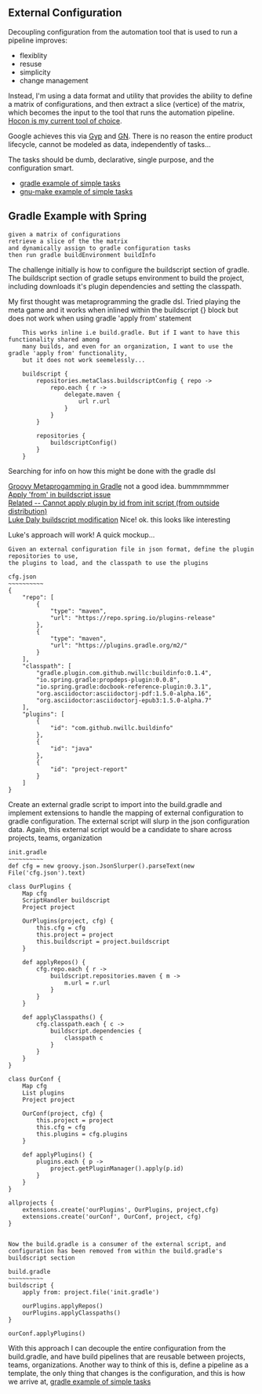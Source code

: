 External Configuration
---
Decoupling configuration from the automation tool that is used to run a pipeline improves:  

* flexiblity  
* resuse  
* simplicity  
* change management  

Instead, I'm using a data format and utility that provides the ability to define a matrix of configurations, 
and then extract a slice (vertice) of the matrix, which becomes the input to the tool that
runs the automation pipeline. [Hocon is my current tool of choice](https://github.com/138over/woo-config).   

Google achieves this via [Gyp](https://gyp.gsrc.io) and [GN](https://chromium.googlesource.com/chromium/src/tools/gn/).  There is no reason the entire product lifecycle, cannot be modeled as data, independently of tasks...

The tasks should be dumb, declarative, single purpose, and the configuration smart. 

* [gradle  example of simple tasks](https://github.com/138over/woo-docs/blob/master/src/build-concepts/gradle.tasks.md)  
* [gnu-make  example of simple tasks](https://github.com/138over/woo-docs/blob/master/src/build-concepts/makefile.target.md)  

Gradle Example with Spring
---
```
given a matrix of configurations
retrieve a slice of the the matrix
and dynamically assign to gradle configuration tasks
then run gradle buildEnvironment buildInfo
```

The challenge initially is how to configure the buildscript section of gradle. 
The buildscript section of gradle setups environment to build the project, including
downloads it's plugin dependencies and setting the classpath.  

My first thought was metaprogramming the gradle dsl. Tried playing the meta 
game and it works when inlined within the buildscript {} block but does not 
work when using gradle 'apply from' statement

```
    This works inline i.e build.gradle. But if I want to have this functionality shared among
    many builds, and even for an organization, I want to use the gradle 'apply from' functionality,
    but it does not work seemelessly... 

    buildscript {
        repositories.metaClass.buildscriptConfig { repo ->
            repo.each { r ->
                delegate.maven {
                    url r.url
                }
            }
        }

        repositories {
            buildscriptConfig()
        }
    }
```

Searching for info on how this might be done with the gradle dsl  

[Groovy Metaprogamming in Gradle](https://github.com/gradle/gradle/issues/2173) not a good idea. bummmmmmer   
[Apply 'from' in buildscript issue](https://github.com/gradle/kotlin-dsl/issues/497)   
[Related -- Cannot apply plugin by id from init script (from outside distribution)](https://github.com/gradle/gradle/issues/1322)   
[Luke Daly buildscript modification](https://discuss.gradle.org/t/how-can-you-use-an-init-script-to-specify-a-repo-dependency-for-a-plugin-jar-but-allow-version-to-be-configured-in-builds-root-project/5416/4)  Nice! ok. this looks like interesting   

Luke's approach will work!  A quick mockup...  

```
Given an external configuration file in json format, define the plugin repositories to use, 
the plugins to load, and the classpath to use the plugins

cfg.json
~~~~~~~~~~
{
    "repo": [ 
        {
            "type": "maven",
            "url": "https://repo.spring.io/plugins-release"
        },
        {
            "type": "maven",
            "url": "https://plugins.gradle.org/m2/"
        }
    ],
    "classpath": [
        "gradle.plugin.com.github.nwillc:buildinfo:0.1.4",
        "io.spring.gradle:propdeps-plugin:0.0.8",
        "io.spring.gradle:docbook-reference-plugin:0.3.1",
        "org.asciidoctor:asciidoctorj-pdf:1.5.0-alpha.16",
        "org.asciidoctor:asciidoctorj-epub3:1.5.0-alpha.7"
    ],
    "plugins": [
        {
            "id": "com.github.nwillc.buildinfo"
        },
        {
            "id": "java"
        },
        {
            "id": "project-report"
        }
    ]
}
```

Create an external gradle script to import into the build.gradle and implement 
extensions to handle the mapping of external configuration to gradle configuration.
The external script will slurp in the json configuration data. Again, this external
script would be a candidate to share across projects, teams, organization

```
init.gradle
~~~~~~~~~~
def cfg = new groovy.json.JsonSlurper().parseText(new File('cfg.json').text)

class OurPlugins {
    Map cfg
    ScriptHandler buildscript
    Project project
    
    OurPlugins(project, cfg) {
        this.cfg = cfg
        this.project = project
        this.buildscript = project.buildscript
    }

    def applyRepos() {
        cfg.repo.each { r ->
            buildscript.repositories.maven { m ->
                m.url = r.url
            }
        }
    }

    def applyClasspaths() {
        cfg.classpath.each { c ->
            buildscript.dependencies {
                classpath c
            }
        }
    }
}

class OurConf {
    Map cfg
    List plugins
    Project project

    OurConf(project, cfg) {
        this.project = project
        this.cfg = cfg
        this.plugins = cfg.plugins
    }

    def applyPlugins() {
        plugins.each { p ->
            project.getPluginManager().apply(p.id)
        }
    }
}

allprojects {
    extensions.create('ourPlugins', OurPlugins, project,cfg)
    extensions.create('ourConf', OurConf, project, cfg)
}
```

```

Now the build.gradle is a consumer of the external script, and
configuration has been removed from within the build.gradle's buildscript section

build.gradle
~~~~~~~~~~
buildscript {
    apply from: project.file('init.gradle')

    ourPlugins.applyRepos()
    ourPlugins.applyClasspaths()
}

ourConf.applyPlugins()
```

With this approach I can decouple the entire configuration from the build.gradle, and have build pipelines that are reusable between projects, teams, organizations. Another way to think of this is, define a pipeline as a template, the only thing that changes is 
the configuration, and this is how we arrive at, [gradle  example of simple tasks](https://github.com/138over/woo-docs/blob/master/src/build-concepts/gradle.tasks.md)

